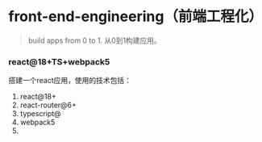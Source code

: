# front-end-engineering（前端工程化）
>  build apps from 0 to 1. 从0到1构建应用。



### react@18+TS+webpack5

搭建一个react应用，使用的技术包括：

1. react@18+
2. react-router@6+
3. typescript@
4. webpack5
5. 
